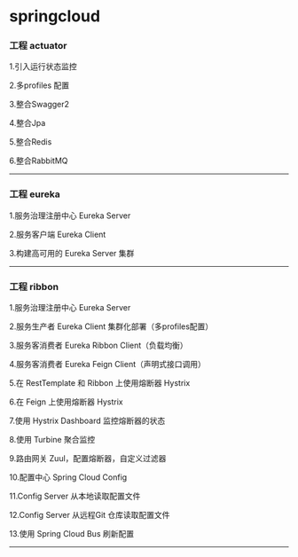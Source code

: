 # springcloud
<h3>工程 actuator</h3>
<p>1.引入运行状态监控</p>
<p>2.多profiles 配置</p>
<p>3.整合Swagger2</p>
<p>4.整合Jpa</p>
<p>5.整合Redis</p>
<p>6.整合RabbitMQ</p>
<hr>
<h3>工程 eureka</h3>
<p>1.服务治理注册中心 Eureka Server</p>
<p>2.服务客户端 Eureka Client</p>
<p>3.构建高可用的 Eureka Server 集群</p>
<hr>
<h3>工程 ribbon</h3>
<p>1.服务治理注册中心 Eureka Server</p>
<p>2.服务生产者 Eureka Client 集群化部署（多profiles配置）</p>
<p>3.服务客消费者 Eureka Ribbon Client（负载均衡）</p>
<p>4.服务客消费者 Eureka Feign Client（声明式接口调用）</p>
<p>5.在 RestTemplate 和 Ribbon 上使用熔断器 Hystrix</p>
<p>6.在 Feign 上使用熔断器 Hystrix</p>
<p>7.使用 Hystrix Dashboard 监控熔断器的状态</p>
<p>8.使用 Turbine 聚合监控</p>
<p>9.路由网关 Zuul，配置熔断器，自定义过滤器</p>
<p>10.配置中心 Spring Cloud Config</p>
<p>11.Config Server 从本地读取配置文件</p>
<p>12.Config Server 从远程Git 仓库读取配置文件</p>
<p>13.使用 Spring Cloud Bus 刷新配置</p>
<hr>
